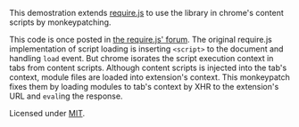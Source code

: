 This demostration extends [require.js] to use the library in chrome's content scripts by monkeypatching.

This code is once posted in [the require.js' forum](https://groups.google.com/d/topic/requirejs/elU_NYjunRw). The original require.js implementation of script loading is inserting `<script>` to the document and handling `load` event. But chrome isorates the script execution context in tabs from content scripts. Although content scripts is injected into the tab's context, module files are loaded into extension's context. This monkeypatch fixes them by loading modules to tab's context by XHR to the extension's URL and `eval`ing the response.

Licensed under [MIT].

[require.js]: http://www.requirejs.org/
[MIT]: http://opensource.org/licenses/MIT
